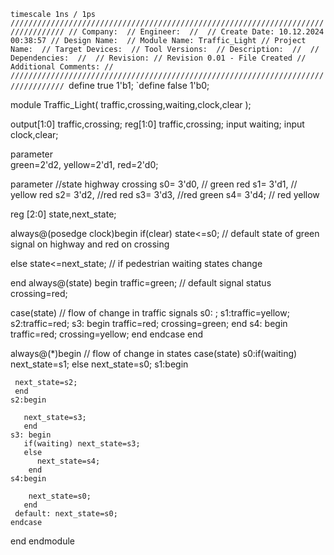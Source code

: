 `timescale 1ns / 1ps
//////////////////////////////////////////////////////////////////////////////////
// Company: 
// Engineer: 
// 
// Create Date: 10.12.2024 00:38:57
// Design Name: 
// Module Name: Traffic_Light
// Project Name: 
// Target Devices: 
// Tool Versions: 
// Description: 
// 
// Dependencies: 
// 
// Revision:
// Revision 0.01 - File Created
// Additional Comments:
// 
//////////////////////////////////////////////////////////////////////////////////
`define true 1'b1;
`define false 1'b0;



module Traffic_Light( traffic,crossing,waiting,clock,clear );

output[1:0] traffic,crossing;
reg[1:0] traffic,crossing;
input waiting;
input clock,clear;

parameter  
green=2'd2,
yellow=2'd1,
red=2'd0;

parameter    //state       highway           crossing
         s0=  3'd0,       //  green            red
         s1=  3'd1,        // yellow           red
         s2=  3'd2,        //red               red
         s3=  3'd3,        //red               green
         s4=  3'd4;        // red              yellow

reg [2:0] state,next_state;

always@(posedge clock)begin
if(clear)
state<=s0;  // default state of green signal on highway and red on crossing

else
state<=next_state;  // if pedestrian waiting states change

end
always@(state) begin
traffic=green;    // default signal status
crossing=red;
 
 case(state)   // flow of change in traffic signals
     s0: ;
     s1:traffic=yellow;
     s2:traffic=red;
     s3: begin
       traffic=red;
       crossing=green;
       end
     s4: begin
        traffic=red;
        crossing=yellow;
        end
 endcase 
end

 always@(*)begin // flow of change in states 
    case(state)
    s0:if(waiting) next_state=s1;
       else next_state=s0;
    s1:begin
     
     next_state=s2;
     end
    s2:begin 
       
       next_state=s3;
       end
    s3: begin
       if(waiting) next_state=s3;
       else 
          next_state=s4;  
        end
    s4:begin
        
        next_state=s0;
       end
     default: next_state=s0;
    endcase
   end
endmodule
